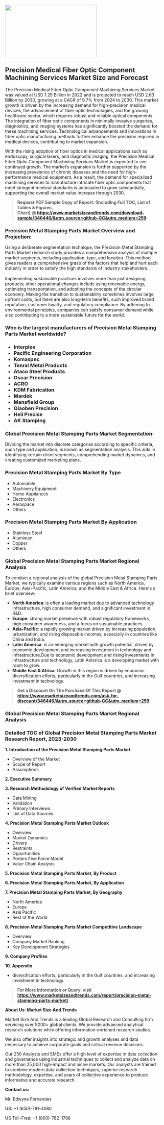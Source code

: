 <p><img class="alignnone size-medium wp-image-20088" src="https://ffe5etoiles.com/wp-content/uploads/2024/12/MST1-300x171.png" alt="" width="300" height="171" /></p><h2>Precision Medical Fiber Optic Component Machining Services Market Size and Forecast</h2><p>The Precision Medical Fiber Optic Component Machining Services Market was valued at USD 1.25 Billion in 2022 and is projected to reach USD 2.63 Billion by 2030, growing at a CAGR of 9.7% from 2024 to 2030. This market growth is driven by the increasing demand for high-precision medical devices, the advancement of fiber optic technologies, and the growing healthcare sector, which requires robust and reliable optical components. The integration of fiber optic components in minimally invasive surgeries, diagnostics, and imaging systems has significantly boosted the demand for these machining services. Technological advancements and innovations in fiber optic manufacturing methods further enhance the precision required in medical devices, contributing to market expansion.</p><p>With the rising adoption of fiber optics in medical applications such as endoscopy, surgical lasers, and diagnostic imaging, the Precision Medical Fiber Optic Component Machining Services Market is expected to see continued growth. The market’s expansion is further supported by the increasing prevalence of chronic diseases and the need for high-performance medical equipment. As a result, the demand for specialized machining services to manufacture intricate fiber optic components that meet stringent medical standards is anticipated to grow substantially, supporting the overall market value increase through 2030.</p></p><blockquote id="" class=""><strong>Request PDF Sample Copy of Report: (Including Full TOC, List of Tables &amp; Figures, Chart)&nbsp;@&nbsp;<strong><a href="https://www.marketsizeandtrends.com/download-sample/346446/&utm_source=github-GC&utm_medium=259" target="_blank">https://www.marketsizeandtrends.com/download-sample/346446/&utm_source=github-GC&utm_medium=259</a></strong></strong></blockquote><h3 id="" class="">Precision Metal Stamping Parts Market&nbsp;Overview and Projection:</h3><p id="" class="">Using a deliberate segmentation technique, the Precision Metal Stamping Parts Market research study provides a comprehensive analysis of multiple market segments, including application, type, and location. This method gives readers a comprehensive grasp of the factors that help and hurt each industry in order to satisfy the high standards of industry stakeholders. <br /> <br />Implementing sustainable practices involves more than just designing products; other operational changes include using renewable energy, optimizing transportation, and adopting the concepts of the circular economy. Making the transition to sustainability sometimes involves large upfront costs, but there are also long-term benefits, such improved brand reputation, customer loyalty, and regulatory compliance. By adhering to environmental principles, companies can satisfy consumer demand while also contributing to a more sustainable future for the world.</p><h3 id="" class="">Who is the largest manufacturers of&nbsp;Precision Metal Stamping Parts Market worldwide?</h3><h3 class=""><p><ul><li>Interplex </li><li> Pacific Engineering Corporation </li><li> Komaspec </li><li> Tenral Metal Products </li><li> Ataco Steel Products </li><li> Oscar Precision </li><li> ACRO </li><li> KDM Fabrication </li><li> Mardek </li><li> Mansfield Group </li><li> Qiaoben Precision </li><li> Heli Precise </li><li> AK Stamping</li></ul></p></h3><h3 id="" class="">Global&nbsp;Precision Metal Stamping Parts Market Segmentation:</h3><p id="" class="">Dividing the market into discrete categories according to specific criteria, such type and application, is known as segmentation analysis. This aids in identifying certain client segments, comprehending market dynamics, and creating customized marketing plans.</p><h3 id="" class="">Precision Metal Stamping Parts Market&nbsp;By Type</h3><p><p><ul><li>Automobile</li><li> Machinery Equipment</li><li> Home Appliances</li><li> Electronics</li><li> Aerospace</li><li> Others</p></li></ul></p></p><h3 id="" class="">Precision Metal Stamping Parts Market&nbsp;By Application</h3><p class=""><p><ul><li>Stainless Steel</li><li> Aluminum</li><li> Copper</li><li> Others</li></ul></p></p><h3 id="" class="">Global Precision Metal Stamping Parts Market Regional Analysis</h3><p id="" class="">To conduct a regional analysis of the global Precision Metal Stamping Parts Market, we typically examine various regions such as North America, Europe, Asia-Pacific, Latin America, and the Middle East &amp; Africa. Here's a brief overview:</p><ul><li><strong>North America</strong>: is often a leading market due to advanced technology infrastructure, high consumer demand, and significant investment in R&amp;D.</li><li><strong>Europe</strong>: strong market presence with robust regulatory frameworks, high consumer awareness, and a focus on sustainable practices.</li><li><strong>Asia-Pacific</strong>: a rapidly growing market driven by increasing population, urbanization, and rising disposable incomes, especially in countries like China and India.</li><li><strong>Latin America</strong>: is an emerging market with growth potential, driven by economic development and increasing investment in technology and infrastructure.Due to economic development and rising investments in infrastructure and technology, Latin America is a developing market with room to grow.</li><li><strong>Middle East &amp; Africa</strong>: Growth in this region is driven by economic diversification efforts, particularly in the Gulf countries, and increasing investment in technology.</li></ul><blockquote id="" class=""><strong>Get a Discount On The Purchase Of This Report @ <strong><a href="https://www.marketsizeandtrends.com/ask-for-discount/346446/&utm_source=github-GC&utm_medium=259" target="_blank">https://www.marketsizeandtrends.com/ask-for-discount/346446/&utm_source=github-GC&utm_medium=259</a></strong></strong></blockquote><h3 id="" class="">Global Precision Metal Stamping Parts Market Regional Analysis</h3><h3 id="" class="">Detailed TOC of Global Precision Metal Stamping Parts Market Research Report, 2023-2030</h3><p id="" class=""><strong>1. Introduction of the Precision Metal Stamping Parts Market</strong></p><ul><li>Overview of the Market</li><li>Scope of Report</li><li>Assumptions</li></ul><p id="" class=""><strong>2. Executive Summary</strong></p><p id="" class=""><strong>3. Research Methodology of Verified Market Reports</strong></p><ul><li>Data Mining</li><li>Validation</li><li>Primary Interviews</li><li>List of Data Sources</li></ul><p id="" class=""><strong>4. Precision Metal Stamping Parts Market Outlook</strong></p><ul><li>Overview</li><li>Market Dynamics</li><li>Drivers</li><li>Restraints</li><li>Opportunities</li><li>Porters Five Force Model</li><li>Value Chain Analysis</li></ul><p id="" class=""><strong>5. Precision Metal Stamping Parts Market, By Product</strong></p><p id="" class=""><strong>6. Precision Metal Stamping Parts Market, By Application</strong></p><p id="" class=""><strong>7. Precision Metal Stamping Parts Market, By Geography</strong></p><ul><li>North America</li><li>Europe</li><li>Asia Pacific</li><li>Rest of the World</li></ul><p id="" class=""><strong>8. Precision Metal Stamping Parts Market Competitive Landscape</strong></p><ul><li>Overview</li><li>Company Market Ranking</li><li>Key Development Strategies</li></ul><p id="" class=""><strong>9. Company Profiles</strong></p><p id="" class=""><strong>10. Appendix</strong></p><ul><li>diversification efforts, particularly in the Gulf countries, and increasing investment in technology.</li></ul><blockquote id="" class=""><strong>For More Information or Query, visit <strong><strong><a href="https://www.marketsizeandtrends.com/report/precision-metal-stamping-parts-market/" target="_blank">https://www.marketsizeandtrends.com/report/precision-metal-stamping-parts-market/</a></strong></strong></strong></blockquote><p id="" class=""><strong>About Us: Market Size And Trends</strong></p><p id="" class="">Market Size And Trends is a leading Global Research and Consulting firm servicing over 5000+ global clients. We provide advanced analytical research solutions while offering information-enriched research studies.</p><p id="" class="">We also offer insights into strategic and growth analyses and data necessary to achieve corporate goals and critical revenue decisions.</p><p id="" class="">Our 250 Analysts and SMEs offer a high level of expertise in data collection and governance using industrial techniques to collect and analyze data on more than 25,000 high-impact and niche markets. Our analysts are trained to combine modern data collection techniques, superior research methodology, expertise, and years of collective experience to produce informative and accurate research.</p><p id="" class=""><strong>Contact us:</strong></p><p id="" class="">Mr. Edwyne Fernandes</p><p id="" class="">US: +1 (650)-781-4080</p><p id="" class="">US Toll-Free: +1 (800)-782-1768</p>
